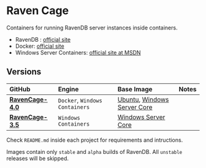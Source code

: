 # Raven Cage 

Containers for running RavenDB server instances inside containers.

* RavenDB : [official site](https://ravendb.net/)
* Docker: [official site](https://www.docker.com/)
* Windows Server Containers: [official site at MSDN](https://msdn.microsoft.com/virtualization/windowscontainers/containers_welcome)

## Versions
|GitHub|Engine|Base Image|Notes|
|:--|:--|:--|:--|
|**[RavenCage-4.0](https://github.com/pizycki/RavenCage-4.0)**|`Docker`, `Windows Containers`|[Ubuntu](https://hub.docker.com/_/ubuntu/), [Windows Server Core](https://hub.docker.com/r/microsoft/windowsservercore/)||
|**[RavenCage-3.5](https://github.com/pizycki/RavenCage-3.5)**|`Windows Containers`|[Windows Server Core](https://hub.docker.com/r/microsoft/windowsservercore/)||

Check `README.md` inside each project for requirements and intructions.

Images contain only `stable` and `alpha` builds of RavenDB. All `unstable` releases will be skipped.

